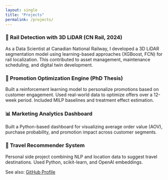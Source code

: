 ```yaml
---
layout: single
title: "Projects"
permalink: /projects/
---
```


### 🔧 Rail Detection with 3D LiDAR (CN Rail, 2024)
As a Data Scientist at Canadian National Railway, I developed a 3D LiDAR segmentation model using learning-based approaches (XGBoost, FCN) for rail localization. This contributed to asset management, maintenance scheduling, and digital twin development.

### 🧠 Promotion Optimization Engine (PhD Thesis)
Built a reinforcement learning model to personalize promotions based on customer engagement. Used real-world data to optimize offers over a 12-week period. Included MILP baselines and treatment effect estimation.

### 📊 Marketing Analytics Dashboard
Built a Python-based dashboard for visualizing average order value (AOV), purchase probability, and promotion impact across customer segments.

### 🧭 Travel Recommender System
Personal side project combining NLP and location data to suggest travel destinations. Used Python, scikit-learn, and OpenAI embeddings.

See also: [GitHub Profile](https://github.com/1AysunMutlu)

